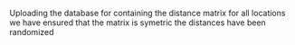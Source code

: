 Uploading the database for containing the distance matrix for all locations
we have ensured that the matrix is symetric 
the distances have been randomized 